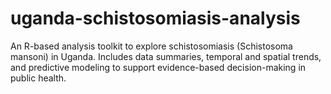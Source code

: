 # uganda-schistosomiasis-analysis
An R-based analysis toolkit to explore schistosomiasis (Schistosoma mansoni) in Uganda. Includes data summaries, temporal and spatial trends, and predictive modeling to support evidence-based decision-making in public health.
